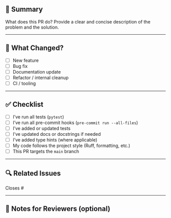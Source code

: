 ## 🚀 Summary

What does this PR do?
Provide a clear and concise description of the problem and the solution.

<!-- Example:
Fixes session expiration errors when downloading attachments by retrying with fresh auth.
-->

---

## 🧪 What Changed?

- [ ] New feature
- [ ] Bug fix
- [ ] Documentation update
- [ ] Refactor / internal cleanup
- [ ] CI / tooling

---

## ✅ Checklist

- [ ] I’ve run all tests (`pytest`)
- [ ] I’ve run all pre-commit hooks (`pre-commit run --all-files`)
- [ ] I’ve added or updated tests
- [ ] I’ve updated docs or docstrings if needed
- [ ] I’ve added type hints (where applicable)
- [ ] My code follows the project style (Ruff, formatting, etc.)
- [ ] This PR targets the `main` branch

---

## 🔍 Related Issues

<!-- Link issues using keywords like Closes #123 -->
Closes #

---

## 📝 Notes for Reviewers (optional)

<!-- Call out anything reviewers should be aware of: edge cases, decisions, known limitations, etc. -->
